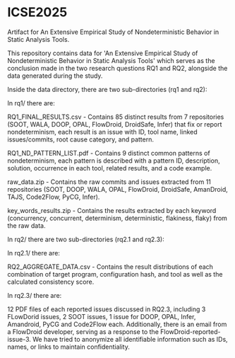 # ICSE2025
Artifact for An Extensive Empirical Study of Nondeterministic Behavior in Static Analysis Tools.

This repository contains data for 'An Extensive Empirical Study of Nondeterministic Behavior in Static Analysis Tools' which serves as the conclusion made in the two research questions RQ1 and RQ2, alongside the data generated during the study.

Inside the data directory, there are two sub-directories (rq1 and rq2):

In rq1/ there are:

RQ1_FINAL_RESULTS.csv - Contains 85 distinct results from 7 repositories (SOOT, WALA, DOOP, OPAL, FlowDroid, DroidSafe, Infer) that fix or report nondeterminism, each result is an issue with ID, tool name, linked issues/commits, root cause category, and pattern.

RQ1_ND_PATTERN_LIST.pdf - Contains 9 distinct common patterns of nondeterminism, each pattern is described with a pattern ID, description, solution, occurrence in each tool, related results, and a code example.

raw_data.zip - Contains the raw commits and issues extracted from 11 repositories (SOOT, DOOP, WALA, OPAL, FlowDroid, DroidSafe, AmanDroid, TAJS, Code2Flow, PyCG, Infer).

key_words_results.zip - Contains the results extracted by each keyword (concurrency, concurrent, determinism, deterministic, flakiness, flaky) from the raw data.

In rq2/ there are two sub-directories (rq2.1 and rq2.3):

In rq2.1/ there are:

RQ2_AGGREGATE_DATA.csv - Contains the result distributions of each combination of target program, configuration hash, and tool as well as the calculated consistency score.

In rq2.3/ there are:

12 PDF files of each reported issues discussed in RQ2.3, including 3 FLowDorid issues, 2 SOOT issues, 1 issue for DOOP, OPAL, Infer, Amandroid, PyCG and Code2Flow each. Additionally, there is an email from a FlowDroid developer, serving as a response to the FlowDroid-reported-issue-3. We have tried to anonymize all identifiable information such as IDs, names, or links to maintain confidentiality.

